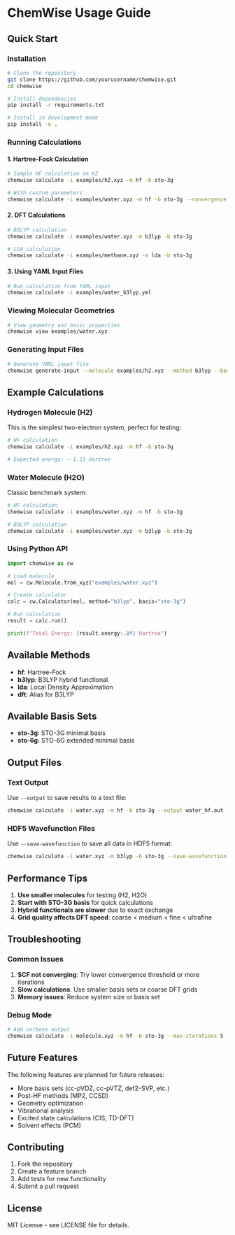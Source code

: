 # ChemWise Usage Guide

## Quick Start

### Installation
```bash
# Clone the repository
git clone https://github.com/yourusername/chemwise.git
cd chemwise

# Install dependencies
pip install -r requirements.txt

# Install in development mode
pip install -e .
```

### Running Calculations

#### 1. Hartree-Fock Calculation
```bash
# Simple HF calculation on H2
chemwise calculate -i examples/h2.xyz -m hf -b sto-3g

# With custom parameters
chemwise calculate -i examples/water.xyz -m hf -b sto-3g --convergence 1e-10 --max-iterations 50
```

#### 2. DFT Calculations
```bash
# B3LYP calculation
chemwise calculate -i examples/water.xyz -m b3lyp -b sto-3g

# LDA calculation
chemwise calculate -i examples/methane.xyz -m lda -b sto-3g
```

#### 3. Using YAML Input Files
```bash
# Run calculation from YAML input
chemwise calculate -i examples/water_b3lyp.yml
```

### Viewing Molecular Geometries
```bash
# View geometry and basic properties
chemwise view examples/water.xyz
```

### Generating Input Files
```bash
# Generate YAML input file
chemwise generate-input --molecule examples/h2.xyz --method b3lyp --basis sto-3g -o h2_b3lyp.yml
```

## Example Calculations

### Hydrogen Molecule (H2)
This is the simplest two-electron system, perfect for testing:

```bash
# HF calculation
chemwise calculate -i examples/h2.xyz -m hf -b sto-3g

# Expected energy: ~-1.13 Hartree
```

### Water Molecule (H2O)
Classic benchmark system:

```bash
# HF calculation
chemwise calculate -i examples/water.xyz -m hf -b sto-3g

# B3LYP calculation
chemwise calculate -i examples/water.xyz -m b3lyp -b sto-3g
```

### Using Python API

```python
import chemwise as cw

# Load molecule
mol = cw.Molecule.from_xyz("examples/water.xyz")

# Create calculator
calc = cw.Calculator(mol, method="b3lyp", basis="sto-3g")

# Run calculation
result = calc.run()

print(f"Total Energy: {result.energy:.8f} Hartree")
```

## Available Methods

- **hf**: Hartree-Fock
- **b3lyp**: B3LYP hybrid functional
- **lda**: Local Density Approximation
- **dft**: Alias for B3LYP

## Available Basis Sets

- **sto-3g**: STO-3G minimal basis
- **sto-6g**: STO-6G extended minimal basis

## Output Files

### Text Output
Use `--output` to save results to a text file:
```bash
chemwise calculate -i water.xyz -m hf -b sto-3g --output water_hf.out
```

### HDF5 Wavefunction Files
Use `--save-wavefunction` to save all data in HDF5 format:
```bash
chemwise calculate -i water.xyz -m b3lyp -b sto-3g --save-wavefunction water_b3lyp.h5
```

## Performance Tips

1. **Use smaller molecules** for testing (H2, H2O)
2. **Start with STO-3G basis** for quick calculations
3. **Hybrid functionals are slower** due to exact exchange
4. **Grid quality affects DFT speed**: coarse < medium < fine < ultrafine

## Troubleshooting

### Common Issues

1. **SCF not converging**: Try lower convergence threshold or more iterations
2. **Slow calculations**: Use smaller basis sets or coarse DFT grids
3. **Memory issues**: Reduce system size or basis set

### Debug Mode
```bash
# Add verbose output
chemwise calculate -i molecule.xyz -m hf -b sto-3g --max-iterations 5
```

## Future Features

The following features are planned for future releases:

- More basis sets (cc-pVDZ, cc-pVTZ, def2-SVP, etc.)
- Post-HF methods (MP2, CCSD)
- Geometry optimization
- Vibrational analysis
- Excited state calculations (CIS, TD-DFT)
- Solvent effects (PCM)

## Contributing

1. Fork the repository
2. Create a feature branch
3. Add tests for new functionality
4. Submit a pull request

## License

MIT License - see LICENSE file for details.

